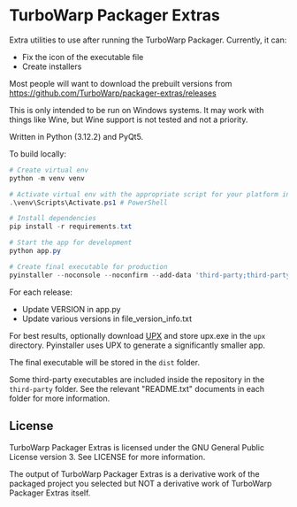 # TurboWarp Packager Extras

Extra utilities to use after running the TurboWarp Packager. Currently, it can:

 - Fix the icon of the executable file
 - Create installers

Most people will want to download the prebuilt versions from https://github.com/TurboWarp/packager-extras/releases

This is only intended to be run on Windows systems. It may work with things like Wine, but Wine support is not tested and not a priority.

Written in Python (3.12.2) and PyQt5.

To build locally:

```powershell
# Create virtual env
python -m venv venv

# Activate virtual env with the appropriate script for your platform in venv/Scripts, eg.
.\venv\Scripts\Activate.ps1 # PowerShell

# Install dependencies
pip install -r requirements.txt

# Start the app for development
python app.py

# Create final executable for production
pyinstaller --noconsole --noconfirm --add-data 'third-party;third-party' --add-data 'icon.png;.' --name "turbowarp-packager-extras" --version-file file_version_info.txt --icon icon.ico --upx-dir upx app.py
```

For each release:

 - Update VERSION in app.py
 - Update various versions in file_version_info.txt

For best results, optionally download [UPX](https://github.com/upx/upx/releases) and store upx.exe in the `upx` directory. Pyinstaller uses UPX to generate a significantly smaller app.

The final executable will be stored in the `dist` folder.

Some third-party executables are included inside the repository in the `third-party` folder. See the relevant "README.txt" documents in each folder for more information.

## License

TurboWarp Packager Extras is licensed under the GNU General Public License version 3. See LICENSE for more information.

The output of TurboWarp Packager Extras is a derivative work of the packaged project you selected but NOT a derivative work of TurboWarp Packager Extras itself.
